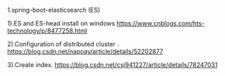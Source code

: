 1.spring-boot-elasticsearch (ES)

  1).ES and ES-head install on windows
    https://www.cnblogs.com/hts-technology/p/8477258.html
 
  2).Configuration of distributed cluster .
    https://blog.csdn.net/napoay/article/details/52202877
  
  3).Create index.
    https://blog.csdn.net/csj941227/article/details/78247031